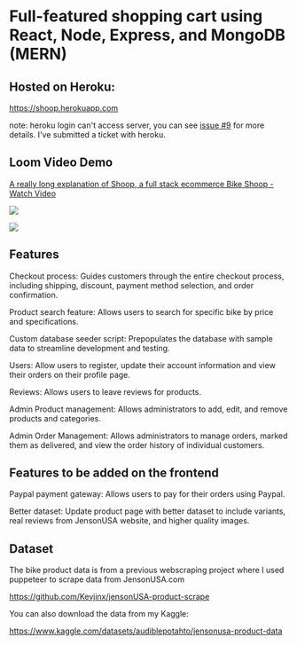 # Full-featured shopping cart using React, Node, Express, and MongoDB (MERN)

## Hosted on Heroku: 
https://shoop.herokuapp.com

note: heroku login can't access server, you can see [issue #9](https://github.com/Kevjinx/MERN-Project-Ecommerce-Shoop/issues/9) for more details. I've submitted a ticket with heroku. 


## Loom Video Demo

<a href="https://www.loom.com/share/fc65620002f54d55842f7e5790d305fc">
    <p>A really long explanation of Shoop, a full stack ecommerce Bike Shoop - Watch Video</p>
    <img style="max-width:300px;" src="https://cdn.loom.com/sessions/thumbnails/fc65620002f54d55842f7e5790d305fc-with-play.gif">
  </a>
  
 ![](https://cdn.loom.com/sessions/thumbnails/fc65620002f54d55842f7e5790d305fc-with-play.gif)

  

## Features

Checkout process: Guides customers through the entire checkout process, including shipping, discount, payment method selection, and order confirmation.

Product search feature: Allows users to search for specific bike by price and specifications.

Custom database seeder script: Prepopulates the database with sample data to streamline development and testing.

Users: Allow users to register, update their account information and view their orders on their profile page.

Reviews: Allows users to leave reviews for products.

Admin Product management: Allows administrators to add, edit, and remove products and categories.

Admin Order Management: Allows administrators to manage orders, marked them as delivered, and view the order history of individual customers.

## Features to be added on the frontend 

Paypal payment gateway: Allows users to pay for their orders using Paypal.

Better dataset: Update product page with better dataset to include variants, real reviews from JensonUSA website, and higher quality images.

## Dataset

The bike product data is from a previous webscraping project where I used puppeteer to scrape data from JensonUSA.com

https://github.com/Kevjinx/jensonUSA-product-scrape

You can also download the data from my Kaggle:

https://www.kaggle.com/datasets/audiblepotahto/jensonusa-product-data

